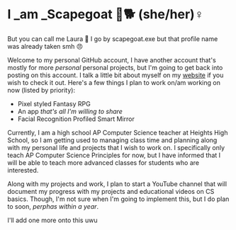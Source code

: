# I _am _Scapegoat 🐐🐕 (she/her)♀️
But you can call me Laura 👋
I go by scapegoat.exe but that profile name was already taken smh 😠

Welcome to my personal GitHub account, I have another account that's mostly for more *personal* personal projects, but I'm going to get back into posting on this account. I talk a little bit about myself on my [website](lauralongoria.netlify.app/) if you wish to check it out. Here's a few things I plan to work on/am working on now (listed by priority):
- Pixel styled Fantasy RPG 
- An app *that's all I'm willing to share*
- Facial Recognition Profiled Smart Mirror



Currently, I am a high school AP Computer Science teacher at Heights High School, so I am getting used to managing class time and planning along with my personal life and projects that I wish to work on. I specifically only teach AP Computer Science Principles for now, but I have informed that I will be able to teach more advanced classes for students who are interested. 

Along with my projects and work, I plan to start a YouTube channel that will document my progress with my projects and educational videos on CS basics. Though, I'm not sure when I'm going to implement this, but I do plan to soon, *perphas within a year*.

I'll add one more onto this uwu
